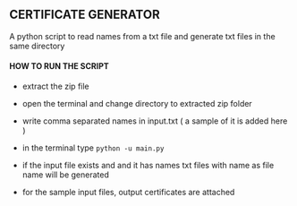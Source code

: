 ﻿## CERTIFICATE GENERATOR

  

A python script to read names from a txt file and generate txt files in the same directory

  

#### HOW TO RUN THE SCRIPT

- extract the zip file

- open the terminal and change directory to extracted zip folder

- write comma separated names in input.txt ( a sample of it is added here )

- in the terminal type `python -u main.py`

- if the input file exists and and it has names txt files with name as file name will be generated

- for the sample input files, output certificates are attached

